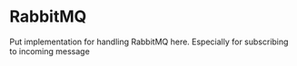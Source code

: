 # RabbitMQ

Put implementation for handling RabbitMQ here.
Especially for subscribing to incoming message